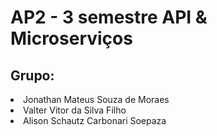 <h1> AP2 - 3 semestre API & Microserviços </h1>

<h2> Grupo: </h2> 
<li>
  <td> Jonathan Mateus Souza de Moraes </td>
</li>
<li>
  <td> Valter Vitor da Silva Filho </td>
</li>
<li>
  <td> Alison Schautz Carbonari Soepaza </td>
</li>
